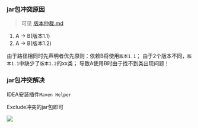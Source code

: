 ### jar包冲突原因

> 可见 [版本仲裁.md](18-版本仲裁.md)

1. A -> B(版本1.1)
2. A -> B(版本1.2)

由于路径相同时先声明者优先原则：依赖B将使用`版本1.1`；
由于2个版本不同，`版本1.1`中缺少了`版本1.2`的xx类；
导致A使用B时由于找不到类出现问题！

### jar包冲突解决

IDEA安装插件`Maven Helper`

Exclude冲突的jar包即可

![](images/maven-helper-exclude.png)